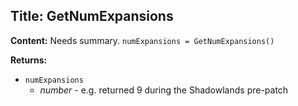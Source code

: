 ## Title: GetNumExpansions

**Content:**
Needs summary.
`numExpansions = GetNumExpansions()`

**Returns:**
- `numExpansions`
  - *number* - e.g. returned 9 during the Shadowlands pre-patch
